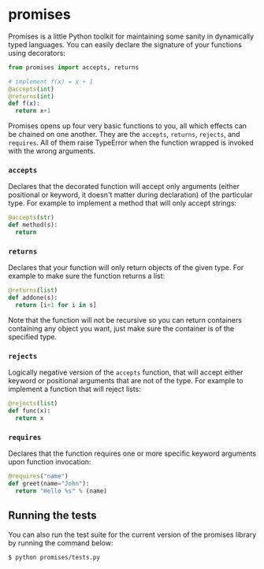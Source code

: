 promises
========

Promises is a little Python toolkit for
maintaining some sanity in dynamically
typed languages. You can easily declare
the signature of your functions using
decorators:

```python
from promises import accepts, returns

# implement f(x) = x + 1
@accepts(int)
@returns(int)
def f(x):
  return x+1
```

Promises opens up four very basic
functions to you, all which effects
can be chained on one another. They
are the ``accepts``, ``returns``,
``rejects``, and ``requires``. All
of them raise TypeError when the
function wrapped is invoked with the
wrong arguments.

### ``accepts``

Declares that the decorated function
will accept only arguments (either
positional or keyword, it doesn't
matter during declaration) of the
particular type. For example to
implement a method that will only
accept strings:

```python
@accepts(str)
def method(s):
  return
```

### ``returns``

Declares that your function will
only return objects of the given
type. For example to make sure
the function returns a list:

```python
@returns(list)
def addone(s):
  return [i+1 for i in s]
```

Note that the function will not be
recursive so you can return containers
containing any object you want, just
make sure the container is of the
specified type.

### ``rejects``

Logically negative version of the
``accepts`` function, that will
accept either keyword or positional
arguments that are not of the type.
For example to implement a function
that will reject lists:

```python
@rejects(list)
def func(x):
  return x
```

### ``requires``

Declares that the function requires
one or more specific keyword arguments
upon function invocation:

```python
@requires("name")
def greet(name="John"):
  return "Hello %s" % (name)
```

## Running the tests

You can also run the test suite for
the current version of the promises
library by running the command below:

```bash
$ python promises/tests.py
```


